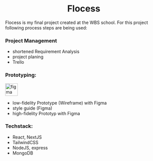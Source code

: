 <h1 align="center">Flocess</h1>
Flocess is my final project created at the WBS school.
For this project following process steps are being used:

<br />

### Project Management

- shortened Requirement Analysis
- project planing
- Trello

### Prototyping:

<p align="left"> <a href="https://www.figma.com/file/LbL7cVlGKNRRVi5Z3RaNe8/Flocess" target="_blank" rel="noreferrer"> <img src="https://www.vectorlogo.zone/logos/figma/figma-icon.svg" alt="figma" width="40" height="40"/> </a> </p>



- low-fidelity Prototype (Wireframe) with Figma
- style guide (Figma)
- high-fidelity Prototyp with Figma

### Techstack:

- React, NextJS
- TailwindCSS
- NodeJS, express
- MongoDB
